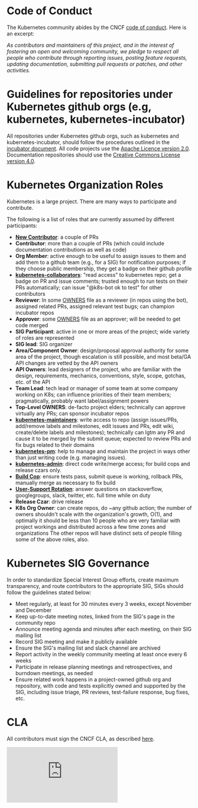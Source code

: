 # Code of Conduct

The Kubernetes community abides by the CNCF [code of conduct](https://github.com/cncf/foundation/blob/master/code-of-conduct.md). Here is an excerpt:

_As contributors and maintainers of this project, and in the interest of fostering an open and welcoming community, we pledge to respect all people who contribute through reporting issues, posting feature requests, updating documentation, submitting pull requests or patches, and other activities._

# Guidelines for repositories under Kubernetes github orgs (e.g, kubernetes, kubernetes-incubator)

All repositories under Kubernetes github orgs, such as kubernetes and kubernetes-incubator,
should follow the procedures outlined in the [incubator document](incubator.md). All code projects
use the [Apache Licence version 2.0](LICENSE). Documentation repositories should use the
[Creative Commons License version 4.0](https://github.com/kubernetes/kubernetes.github.io/blob/master/LICENSE).

# Kubernetes Organization Roles

Kubernetes is a large project. There are many ways to participate and contribute.

The following is a list of roles that are currently assumed by different participants:

- **[New Contributor](https://github.com/kubernetes/contrib/issues/1090)**: a
  couple of PRs
- **Contributor**: more than a couple of PRs (which could include documentation
  contributions as well as code)
- **Org Member**: active enough to be useful to assign issues to them and add
  them to a github team (e.g., for a SIG) for notification purposes; if they
  choose public membership, they get a badge on their github profile
- [**kubernetes-collaborators**](https://github.com/orgs/kubernetes/teams/kubernetes-collaborators): "read access" to kubernetes repo; get a badge 
  on PR and issue comments; trusted enough to run tests on their PRs 
  automatically; can issue "@k8s-bot ok to test" for other contributors
- **Reviewer**: In some [OWNERS](contributors/devel/owners.md) file as a reviewer (in repos using the bot),
  assigned related PRs, assigned relevant test bugs; can champion incubator
  repos
- **Approver**: some [OWNERS](contributors/devel/owners.md) file as an approver; will be needed to get code
  merged
- **SIG Participant**: active in one or more areas of the project; wide 
  variety of roles are represented
- **SIG lead**: SIG organizer
- **Area/Component Owner**: design/proposal approval authority for some area 
  of the project, though escalation is still possible, and most beta/GA API 
  changes are vetted by the API owners
- **API Owners**: lead designers of the project, who are familiar with the 
  design, requirements, mechanics, conventions, style, scope, gotchas, etc. 
  of the API
- **Team Lead**: tech lead or manager of some team at some company working on 
  K8s; can influence priorities of their team members; pragmatically, 
  probably want label/assignment powers
- **Top-Level OWNERS**: de-facto project elders; technically can 
  approve virtually any PRs; can sponsor incubator repos
- [**kubernetes-maintainers**](https://github.com/orgs/kubernetes/teams/kubernetes-maintainers): write access to repo (assign issues/PRs,
  add/remove labels and milestones, edit issues and PRs, edit wiki,
  create/delete labels and milestones); technically can lgtm any PR and cause it
  to be merged by the submit queue; expected to review PRs and fix bugs related
  to their domains
- [**kubernetes-pm**](https://github.com/orgs/kubernetes/teams/kubernetes-pm): help to manage and maintain the project in
  ways other than just writing code (e.g. managing issues).
- [**kubernetes-admin**](https://github.com/orgs/kubernetes/teams/kubernetes-admin): direct code write/merge access; for build cops and
  release czars only.
- [**Build Cop**](contributors/devel/on-call-build-cop.md): ensure tests pass, submit queue is working, rollback PRs, 
  manually merge as necessary to fix build
- [**User-Support Rotation**](contributors/devel/on-call-user-support.md): answer questions on stackoverflow, googlegroups, 
  slack, twitter, etc. full time while on duty
- **Release Czar**: drive release
- **K8s Org Owner**: can create repos, do ~any github action; the number of
  owners shouldn't scale with the organization's growth, O(1), and optimally it
  should be less than 10 people who are very familiar with project workings and
  distributed across a few time zones and organizations The other repos will
  have distinct sets of people filling some of the above roles, also.
   
# Kubernetes SIG Governance

In order to standardize Special Interest Group efforts, create maximum transparency, and route contributors to the appropriate SIG, SIGs should follow the guidelines stated below:

* Meet regularly, at least for 30 minutes every 3 weeks, except November and December
* Keep up-to-date meeting notes, linked from the SIG's page in the community repo
* Announce meeting agenda and minutes after each meeting, on their SIG mailing list
* Record SIG meeting and make it publicly available
* Ensure the SIG's mailing list and slack channel are archived
* Report activity in the weekly community meeting at least once every 6 weeks
* Participate in release planning meetings and retrospectives, and burndown meetings, as needed
* Ensure related work happens in a project-owned github org and repository, with code and tests explicitly owned and supported by the SIG, including issue triage, PR reviews, test-failure response, bug fixes, etc. 

# CLA

All contributors must sign the CNCF CLA, as described [here](CLA.md).

[![Analytics](https://kubernetes-site.appspot.com/UA-36037335-10/GitHub/governance.md?pixel)]()
